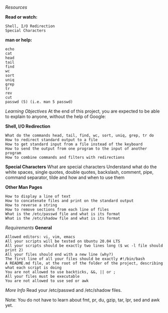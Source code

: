 *Resources*

**Read or watch:**
```
Shell, I/O Redirection
Special Characters
```

**man or help:**

```
echo
cat
head
tail
find
wc
sort
uniq
grep
tr
rev
cut
passwd (5) (i.e. man 5 passwd)
```

*Learning Objectives*
At the end of this project, you are expected to be able to explain to anyone, without the help of Google:

**Shell, I/O Redirection**

```
What do the commands head, tail, find, wc, sort, uniq, grep, tr do
How to redirect standard output to a file
How to get standard input from a file instead of the keyboard
How to send the output from one program to the input of another program
How to combine commands and filters with redirections
```

**Special Characters**
What are special characters
Understand what do the white spaces, single quotes, double quotes, backslash, comment, pipe, command separator, tilde and how and when to use them

**Other Man Pages**

```
How to display a line of text
How to concatenate files and print on the standard output
How to reverse a string
How to remove sections from each line of files
What is the /etc/passwd file and what is its format
What is the /etc/shadow file and what is its format
```

*Requirements*
**General**

```
Allowed editors: vi, vim, emacs
All your scripts will be tested on Ubuntu 20.04 LTS
All your scripts should be exactly two lines long ($ wc -l file should print 2)
All your files should end with a new line (why?)
The first line of all your files should be exactly #!/bin/bash
A README.md file, at the root of the folder of the project, describing what each script is doing
You are not allowed to use backticks, &&, || or ;
All your files must be executable
You are not allowed to use sed or awk
```

*More Info*
Read your /etc/passwd and /etc/shadow files.

Note: You do not have to learn about fmt, pr, du, gzip, tar, lpr, sed and awk yet.
